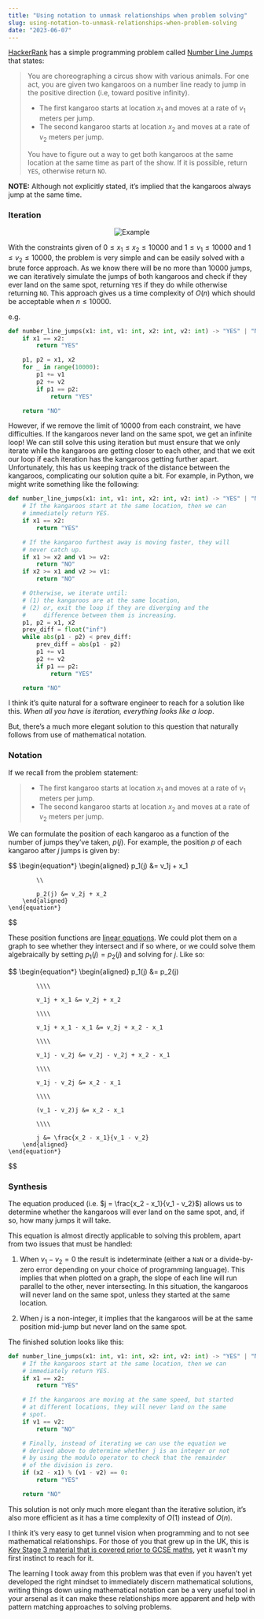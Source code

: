 ```yaml
---
title: "Using notation to unmask relationships when problem solving"
slug: using-notation-to-unmask-relationships-when-problem-solving
date: "2023-06-07"
---
```


[HackerRank](hackerrank.com) has a simple programming problem called [Number Line Jumps](https://www.hackerrank.com/challenges/kangaroo/problem) that states:

> You are choreographing a circus show with various animals. For one act, you are given two kangaroos on a number line ready to jump in the positive direction (i.e, toward positive infinity).
>
> - The first kangaroo starts at location $x_1$ and moves at a rate of $v_1$ meters per jump.
> - The second kangaroo starts at location $x_2$ and moves at a rate of $v_2$ meters per jump.
>
> You have to figure out a way to get both kangaroos at the same location at the same time as part of the show. If it is possible, return `YES`, otherwise return `NO`.

**NOTE:** Although not explicitly stated, it’s implied that the kangaroos always jump at the same time.

### Iteration

<p align="center" width="100%">
  <img alt="Example" src="./assets/posts/using-notation-to-unmask-relationships-when-problem-solving/using-notation-to-unmask-relationships-when-problem-solving-1.png" />
</p>

With the constraints given of $0 \leq x_1 \leq x_2 \leq 10000$ and $1 \leq v_1 \leq 10000$ and $1 \leq v_2 \leq 10000$, the problem is very simple and can be easily solved with a brute force approach. As we know there will be no more than $10000$ jumps, we can iteratively simulate the jumps of both kangaroos and check if they ever land on the same spot, returning `YES` if they do while otherwise returning `NO`. This approach gives us a time complexity of $O(n)$ which should be acceptable when $n \leq 10000$.

e.g.

```python
def number_line_jumps(x1: int, v1: int, x2: int, v2: int) -> "YES" | "NO":
    if x1 == x2:
        return "YES"

    p1, p2 = x1, x2
    for _ in range(10000):
        p1 += v1
        p2 += v2
        if p1 == p2:
            return "YES"

    return "NO"
```

However, if we remove the limit of $10000$ from each constraint, we have difficulties. If the kangaroos never land on the same spot, we get an infinite loop! We can still solve this using iteration but must ensure that we only iterate while the kangaroos are getting closer to each other, and that we exit our loop if each iteration has the kangaroos getting further apart. Unfortunately, this has us keeping track of the distance between the kangaroos, complicating our solution quite a bit. For example, in Python, we might write something like the following:

```python
def number_line_jumps(x1: int, v1: int, x2: int, v2: int) -> "YES" | "NO":
    # If the kangaroos start at the same location, then we can
    # immediately return YES.
    if x1 == x2:
        return "YES"

    # If the kangaroo furthest away is moving faster, they will
    # never catch up.
    if x1 >= x2 and v1 >= v2:
        return "NO"
    if x2 >= x1 and v2 >= v1:
        return "NO"

    # Otherwise, we iterate until:
    # (1) the kangaroos are at the same location,
    # (2) or, exit the loop if they are diverging and the
    #     difference between them is increasing.
    p1, p2 = x1, x2
    prev_diff = float("inf")
    while abs(p1 - p2) < prev_diff:
        prev_diff = abs(p1 - p2)
        p1 += v1
        p2 += v2
        if p1 == p2:
            return "YES"

    return "NO"
```

I think it’s quite natural for a software engineer to reach for a solution like this. _When all you have is iteration, everything looks like a loop_.

But, there’s a much more elegant solution to this question that naturally follows from use of mathematical notation.

### Notation

If we recall from the problem statement:

> - The first kangaroo starts at location $x_1$ and moves at a rate of $v_1$ meters per jump.
> - The second kangaroo starts at location $x_2$ and moves at a rate of $v_2$ meters per jump.

We can formulate the position of each kangaroo as a function of the number of jumps they’ve taken, $p(j)$. For example, the position $p$ of each kangaroo after $j$ jumps is given by:

$$
    \begin{equation*}
        \begin{aligned}
            p_1(j) &= v_1j + x_1

            \\

            p_2(j) &= v_2j + x_2
        \end{aligned}
    \end{equation*}
$$

These position functions are [linear equations](https://en.wikipedia.org/wiki/System_of_linear_equations). We could plot them on a graph to see whether they intersect and if so where, or we could solve them algebraically by setting $p_1(j) = p_2(j)$ and solving for $j$. Like so:

$$
    \begin{equation*}
        \begin{aligned}
            p_1(j) &= p_2(j)

            \\\\

            v_1j + x_1 &= v_2j + x_2

            \\\\

            v_1j + x_1 - x_1 &= v_2j + x_2 - x_1

            \\\\

            v_1j - v_2j &= v_2j - v_2j + x_2 - x_1

            \\\\

            v_1j - v_2j &= x_2 - x_1

            \\\\

            (v_1 - v_2)j &= x_2 - x_1

            \\\\

            j &= \frac{x_2 - x_1}{v_1 - v_2}
        \end{aligned}
    \end{equation*}
$$

### Synthesis

The equation produced (i.e. $j = \frac{x_2 - x_1}{v_1 - v_2}$) allows us to determine whether the kangaroos will ever land on the same spot, and, if so, how many jumps it will take.

This equation is almost directly applicable to solving this problem, apart from two issues that must be handled:

1. When $v_1 - v_2 = 0$ the result is indeterminate (either a `NaN` or a divide-by-zero error depending on your choice of programming language). This implies that when plotted on a graph, the slope of each line will run parallel to the other, never intersecting. In this situation, the kangaroos will never land on the same spot, unless they started at the same location.

2. When $j$ is a non-integer, it implies that the kangaroos will be at the same position mid-jump but never land on the same spot.

The finished solution looks like this:

```python
def number_line_jumps(x1: int, v1: int, x2: int, v2: int) -> "YES" | "NO":
    # If the kangaroos start at the same location, then we can
    # immediately return YES.
    if x1 == x2:
        return "YES"

    # If the kangaroos are moving at the same speed, but started
    # at different locations, they will never land on the same
    # spot.
    if v1 == v2:
        return "NO"

    # Finally, instead of iterating we can use the equation we
    # derived above to determine whether j is an integer or not
    # by using the modulo operator to check that the remainder
    # of the division is zero.
    if (x2 - x1) % (v1 - v2) == 0:
        return "YES"

    return "NO"
```

This solution is not only much more elegant than the iterative solution, it’s also more efficient as it has a time complexity of $O(1)$ instead of $O(n)$.

I think it’s very easy to get tunnel vision when programming and to not see mathematical relationships. For those of you that grew up in the UK, this is [Key Stage 3 material that is covered prior to GCSE maths](https://www.bbc.co.uk/bitesize/topics/z83rkqt/articles/z6f6nk7), yet it wasn’t my first instinct to reach for it.

The learning I took away from this problem was that even if you haven’t yet developed the right mindset to immediately discern mathematical solutions, writing things down using mathematical notation can be a very useful tool in your arsenal as it can make these relationships more apparent and help with pattern matching approaches to solving problems.
